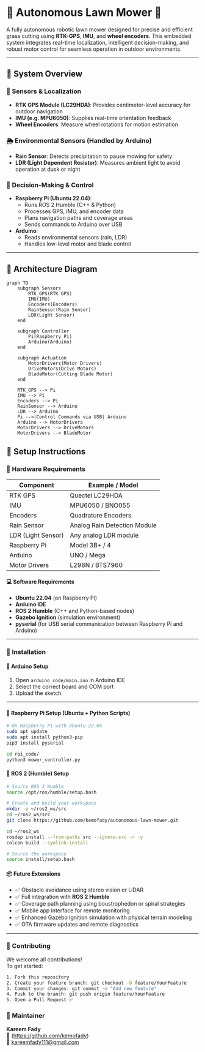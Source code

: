 # 🌿 Autonomous Lawn Mower 🤖

A fully autonomous robotic lawn mower designed for precise and efficient grass cutting using **RTK-GPS**, **IMU**, and **wheel encoders**. This embedded system integrates real-time localization, intelligent decision-making, and robust motor control for seamless operation in outdoor environments.

---

## 🧠 System Overview

### 📡 Sensors & Localization
- **RTK GPS Module (LC29HDA)**: Provides centimeter-level accuracy for outdoor navigation  
- **IMU (e.g. MPU6050)**: Supplies real-time orientation feedback  
- **Wheel Encoders**: Measure wheel rotations for motion estimation

### 🌦️ Environmental Sensors (Handled by Arduino)
- **Rain Sensor**: Detects precipitation to pause mowing for safety  
- **LDR (Light Dependent Resistor)**: Measures ambient light to avoid operation at dusk or night

### 🧾 Decision-Making & Control
- **Raspberry Pi (Ubuntu 22.04)**:
  - Runs ROS 2 Humble (C++ & Python)
  - Processes GPS, IMU, and encoder data
  - Plans navigation paths and coverage areas
  - Sends commands to Arduino over USB
- **Arduino**:
  - Reads environmental sensors (rain, LDR)
  - Handles low-level motor and blade control

---

## 📐 Architecture Diagram

```mermaid
graph TD
    subgraph Sensors
        RTK_GPS(RTK GPS)
        IMU(IMU)
        Encoders(Encoders)
        RainSensor(Rain Sensor)
        LDR(Light Sensor)
    end

    subgraph Controller
        Pi(Raspberry Pi)
        Arduino(Arduino)
    end

    subgraph Actuation
        MotorDrivers(Motor Drivers)
        DriveMotors(Drive Motors)
        BladeMotor(Cutting Blade Motor)
    end

    RTK_GPS --> Pi
    IMU --> Pi
    Encoders --> Pi
    RainSensor --> Arduino
    LDR --> Arduino
    Pi -->|Control Commands via USB| Arduino
    Arduino --> MotorDrivers
    MotorDrivers --> DriveMotors
    MotorDrivers --> BladeMotor

 ```


## 🚀 Setup Instructions

### 🔧 Hardware Requirements
| Component           | Example / Model           |
|---------------------|---------------------------|
| RTK GPS             | Quectel LC29HDA           |
| IMU                 | MPU6050 / BNO055          |
| Encoders            | Quadrature Encoders       |
| Rain Sensor         | Analog Rain Detection Module |
| LDR (Light Sensor)  | Any analog LDR module     |
| Raspberry Pi        | Model 3B+ / 4             |
| Arduino             | UNO / Mega                |
| Motor Drivers       | L298N / BTS7960           |

#### 💻 Software Requirements

- **Ubuntu 22.04** (on Raspberry Pi)
- **Arduino IDE**
- **ROS 2 Humble** (C++ and Python-based nodes)
- **Gazebo Ignition** (simulation environment)
- **pyserial** (for USB serial communication between Raspberry Pi and Arduino)

---

### 🔌 Installation

#### 🚀 Arduino Setup

1. Open `arduino_code/main.ino` in Arduino IDE  
2. Select the correct board and COM port  
3. Upload the sketch

---

#### 🐍 Raspberry Pi Setup (Ubuntu + Python Scripts)

```bash
# On Raspberry Pi with Ubuntu 22.04
sudo apt update
sudo apt install python3-pip
pip3 install pyserial

cd rpi_code/
python3 mower_controller.py
```

#### 🤖 ROS 2 (Humble) Setup

```bash
# Source ROS 2 Humble
source /opt/ros/humble/setup.bash

# Create and build your workspace
mkdir -p ~/ros2_ws/src
cd ~/ros2_ws/src
git clone https://github.com/kemofady/autonomous-lawn-mower.git

cd ~/ros2_ws
rosdep install --from-paths src --ignore-src -r -y
colcon build --symlink-install

# Source the workspace
source install/setup.bash
```
#### 📦 Future Extensions

- ✅ Obstacle avoidance using stereo vision or LiDAR  
- ✅ Full integration with **ROS 2 Humble**  
- ✅ Coverage path planning using boustrophedon or spiral strategies  
- ✅ Mobile app interface for remote monitoring  
- ✅ Enhanced Gazebo Ignition simulation with physical terrain modeling  
- ✅ OTA firmware updates and remote diagnostics

---

### 🤝 Contributing

We welcome all contributions!  
To get started:

```bash
1. Fork this repository
2. Create your feature branch: git checkout -b feature/YourFeature
3. Commit your changes: git commit -m "Add new feature"
4. Push to the branch: git push origin feature/YourFeature
5. Open a Pull Request ✅
```
### 🙌 Maintainer

**Kareem Fady**  
🔗 (https://github.com/kemofady)  
📧 kareemfady111@gmail.com

